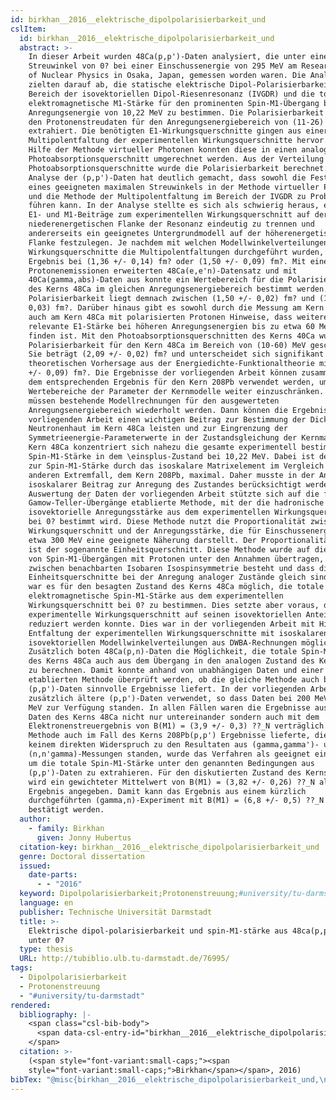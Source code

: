 ```yaml
---
id: birkhan__2016__elektrische_dipolpolarisierbarkeit_und
cslItem:
  id: birkhan__2016__elektrische_dipolpolarisierbarkeit_und
  abstract: >-
    In dieser Arbeit wurden 48Ca(p,p')-Daten analysiert, die unter einem
    Streuwinkel von 0? bei einer Einschussenergie von 295 MeV am Research Center
    of Nuclear Physics in Osaka, Japan, gemessen worden waren. Die Analysen
    zielten darauf ab, die statische elektrische Dipol-Polarisierbarkeit für den
    Bereich der isovektoriellen Dipol-Riesenresonanz (IVGDR) und die totale
    elektromagnetische M1-Stärke für den prominenten Spin-M1-Übergang bei einer
    Anregungsenergie von 10,22 MeV zu bestimmen. Die Polarisierbarkeit wurde aus
    den Protonenstreudaten für den Anregungsenergiebereich von (11-26) MeV
    extrahiert. Die benötigten E1-Wirkungsquerschnitte gingen aus einer
    Multipolentfaltung der experimentellen Wirkungsquerschnitte hervor. Mit
    Hilfe der Methode virtueller Photonen konnten diese in einen analogen
    Photoabsorptionsquerschnitt umgerechnet werden. Aus der Verteilung der
    Photoabsorptionsquerschnitte wurde die Polarisierbarkeit berechnet. Die
    Analyse der (p,p')-Daten hat deutlich gemacht, dass sowohl die Festlegung
    eines geeigneten maximalen Streuwinkels in der Methode virtueller Photonen
    und die Methode der Multipolentfaltung im Bereich der IVGDR zu Problemen
    führen kann. In der Analyse stellte es sich als schwierig heraus, einerseits
    E1- und M1-Beiträge zum experimentellen Wirkungsquerschnitt auf der
    niederenergetischen Flanke der Resonanz eindeutig zu trennen und
    andererseits ein geeignetes Untergrundmodell auf der höherenergetischen
    Flanke festzulegen. Je nachdem mit welchen Modellwinkelverteilungen der
    Wirkungsquerschnitte die Multipolentfaltungen durchgeführt wurden, lag das
    Ergebnis bei (1,36 +/- 0,14) fm? oder (1,50 +/- 0,09) fm?. Mit einem um
    Protonenemissionen erweiterten 48Ca(e,e'n)-Datensatz und mit
    40Ca(gamma,abs)-Daten aus konnte ein Wertebereich für die Polarisierbarkeit
    des Kerns 48Ca im gleichen Anregungsenergiebereich bestimmt werden. Die
    Polarisierbarkeit liegt demnach zwischen (1,50 +/- 0,02) fm? und (1,69 +/-
    0,03) fm?. Darüber hinaus gibt es sowohl durch die Messung am Kern 40Ca als
    auch am Kern 48Ca mit polarisierten Protonen Hinweise, dass weitere
    relevante E1-Stärke bei höheren Anregungsenergien bis zu etwa 60 MeV zu
    finden ist. Mit den Photoabsorptionsquerschnitten des Kerns 40Ca wurde eine
    Polarisierbarkeit für den Kern 48Ca im Bereich von (10-60) MeV geschätzt.
    Sie beträgt (2,09 +/- 0,02) fm? und unterscheidet sich signifikant von einer
    theoretischen Vorhersage aus der Energiedichte-Funktionaltheorie mit (2,31
    +/- 0,09) fm?. Die Ergebnisse der vorliegenden Arbeit können zusammen mit
    dem entsprechenden Ergebnis für den Kern 208Pb verwendet werden, um die
    Wertebereiche der Parameter der Kernmodelle weiter einzuschränken. Dazu
    müssen bestehende Modellrechnungen für den ausgewerteten
    Anregungsenergiebereich wiederholt werden. Dann können die Ergebnisse der
    vorliegenden Arbeit einen wichtigen Beitrag zur Bestimmung der Dicke der
    Neutronenhaut im Kern 48Ca leisten und zur Eingrenzung der
    Symmetrieenergie-Parameterwerte in der Zustandsgleichung der Kernmaterie. Im
    Kern 48Ca konzentriert sich nahezu die gesamte experimentell bestimmbare
    Spin-M1-Stärke in dem \einsplus-Zustand bei 10,22 MeV. Dabei ist der Beitrag
    zur Spin-M1-Stärke durch das isoskalare Matrixelement im Vergleich zu dem
    anderen Extremfall, dem Kern 208Pb, maximal. Daher musste in der Analyse ein
    isoskalarer Beitrag zur Anregung des Zustandes berücksichtigt werden. Die
    Auswertung der Daten der vorliegenden Arbeit stützte sich auf die für
    Gamow-Teller-Übergänge etablierte Methode, mit der die hadronische
    isovektorielle Anregungsstärke aus dem experimentellen Wirkungsquerschnitt
    bei 0? bestimmt wird. Diese Methode nutzt die Proportionalität zwischen dem
    Wirkungsquerschnitt und der Anregungsstärke, die für Einschussenergien bei
    etwa 300 MeV eine geeignete Näherung darstellt. Der Proportionalitätsfaktor
    ist der sogenannte Einheitsquerschnitt. Diese Methode wurde auf die Anregung
    von Spin-M1-Übergängen mit Protonen unter den Annahmen übertragen, dass
    zwischen benachbarten Isobaren Isospinsymmetrie besteht und dass die
    Einheitsquerschnitte bei der Anregung analoger Zustände gleich sind. Damit
    war es für den besagten Zustand des Kerns 48Ca möglich, die totale
    elektromagnetische Spin-M1-Stärke aus dem experimentellen
    Wirkungsquerschnitt bei 0? zu bestimmen. Dies setzte aber voraus, dass der
    experimentelle Wirkungsquerschnitt auf seinen isovektoriellen Anteil
    reduziert werden konnte. Dies war in der vorliegenden Arbeit mit Hilfe einer
    Entfaltung der experimentellen Wirkungsquerschnitte mit isoskalaren und
    isovektoriellen Modellwinkelverteilungen aus DWBA-Rechnungen möglich.
    Zusätzlich boten 48Ca(p,n)-Daten die Möglichkeit, die totale Spin-M1-Stärke
    des Kerns 48Ca auch aus dem Übergang in den analogen Zustand des Kerns 48Sc
    zu berechnen. Damit konnte anhand von unabhängigen Daten und einer bereits
    etablierten Methode überprüft werden, ob die gleiche Methode auch bei
    (p,p')-Daten sinnvolle Ergebnisse liefert. In der vorliegenden Arbeit wurden
    zusätzlich ältere (p,p')-Daten verwendet, so dass Daten bei 200 MeV und 295
    MeV zur Verfügung standen. In allen Fällen waren die Ergebnisse aus den
    Daten des Kerns 48Ca nicht nur untereinander sondern auch mit dem
    Elektronenstreuergebnis von B(M1) = (3,9 +/- 0,3) ??_N verträglich. Da diese
    Methode auch im Fall des Kerns 208Pb(p,p') Ergebnisse lieferte, die in
    keinem direkten Widerspruch zu den Resultaten aus (gamma,gamma')- und
    (n,n'gamma)-Messungen standen, wurde das Verfahren als geeignet eingestuft,
    um die totale Spin-M1-Stärke unter den genannten Bedingungen aus
    (p,p')-Daten zu extrahieren. Für den diskutierten Zustand des Kerns 48Ca
    wird ein gewichteter Mittelwert von B(M1) = (3,82 +/- 0,26) ??_N als
    Ergebnis angegeben. Damit kann das Ergebnis aus einem kürzlich
    durchgeführten (gamma,n)-Experiment mit B(M1) = (6,8 +/- 0,5) ??_N nicht
    bestätigt werden.
  author:
    - family: Birkhan
      given: Jonny Hubertus
  citation-key: birkhan__2016__elektrische_dipolpolarisierbarkeit_und
  genre: Doctoral dissertation
  issued:
    date-parts:
      - - "2016"
  keyword: Dipolpolarisierbarkeit;Protonenstreuung;#university/tu-darmstadt
  language: en
  publisher: Technische Universität Darmstadt
  title: >-
    Elektrische dipol-polarisierbarkeit und spin-M1-stärke aus 48ca(p,p')-daten
    unter 0?
  type: thesis
  URL: http://tubiblio.ulb.tu-darmstadt.de/76995/
tags:
  - Dipolpolarisierbarkeit
  - Protonenstreuung
  - "#university/tu-darmstadt"
rendered:
  bibliography: |-
    <span class="csl-bib-body">
      <span data-csl-entry-id="birkhan__2016__elektrische_dipolpolarisierbarkeit_und" class="csl-entry"><span class='author-bib'>Birkhan</span>. <span class='date-bib'>(2016)</span>. <span class='title'><i><b><span style="font-style:normal;">Elektrische dipol-polarisierbarkeit und spin-M1-stärke aus 48ca(p,p’)-daten unter 0?</span></b></i></span> [Doctoral dissertation, Technische Universität Darmstadt]. <span class='URL'><a href='http://tubiblio.ulb.tu-darmstadt.de/76995/'>LINK</a></span></span>
    </span>
  citation: >-
    (<span style="font-variant:small-caps;"><span
    style="font-variant:small-caps;">Birkhan</span></span>, 2016)
bibTex: "@misc{birkhan__2016__elektrische_dipolpolarisierbarkeit_und,\n\tauthor = {Birkhan, Jonny Hubertus},\n\tyear = {2016},\n\tschool = {Technische Universit{\\\" a}t Darmstadt},\n\ttitle = {Elektrische dipol-polarisierbarkeit und spin-{M1}-st{\\\" a}rke aus 48ca(p,p')-daten unter 0?},\n\ttype = {Doctoral dissertation},\n\turl = {http://tubiblio.ulb.tu-darmstadt.de/76995/},\n}\n\n"
---
```

